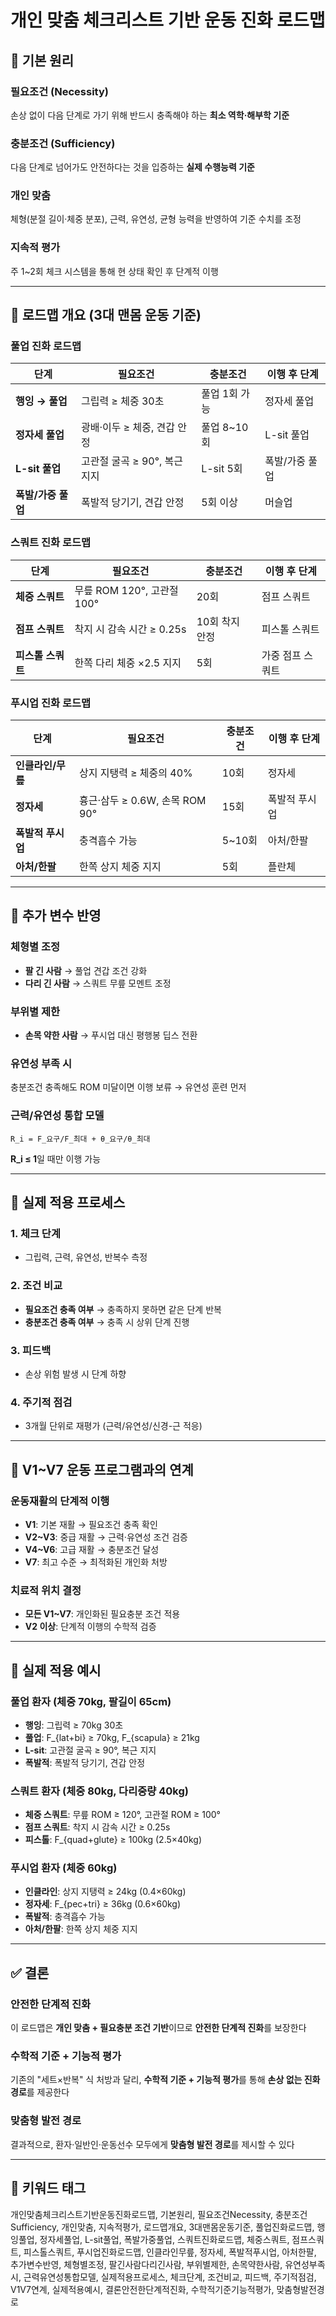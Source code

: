 # 개인 맞춤 체크리스트 기반 운동 진화 로드맵

## 📑 기본 원리

### 필요조건 (Necessity)
손상 없이 다음 단계로 가기 위해 반드시 충족해야 하는 **최소 역학·해부학 기준**

### 충분조건 (Sufficiency)
다음 단계로 넘어가도 안전하다는 것을 입증하는 **실제 수행능력 기준**

### 개인 맞춤
체형(분절 길이·체중 분포), 근력, 유연성, 균형 능력을 반영하여 기준 수치를 조정

### 지속적 평가
주 1~2회 체크 시스템을 통해 현 상태 확인 후 단계적 이행

---

## 📑 로드맵 개요 (3대 맨몸 운동 기준)

### 풀업 진화 로드맵

| 단계 | 필요조건 | 충분조건 | 이행 후 단계 |
|------|----------|----------|-------------|
| **행잉 → 풀업** | 그립력 ≥ 체중 30초 | 풀업 1회 가능 | 정자세 풀업 |
| **정자세 풀업** | 광배·이두 ≥ 체중, 견갑 안정 | 풀업 8~10회 | L-sit 풀업 |
| **L-sit 풀업** | 고관절 굴곡 ≥ 90°, 복근 지지 | L-sit 5회 | 폭발/가중 풀업 |
| **폭발/가중 풀업** | 폭발적 당기기, 견갑 안정 | 5회 이상 | 머슬업 |

### 스쿼트 진화 로드맵

| 단계 | 필요조건 | 충분조건 | 이행 후 단계 |
|------|----------|----------|-------------|
| **체중 스쿼트** | 무릎 ROM 120°, 고관절 100° | 20회 | 점프 스쿼트 |
| **점프 스쿼트** | 착지 시 감속 시간 ≥ 0.25s | 10회 착지 안정 | 피스톨 스쿼트 |
| **피스톨 스쿼트** | 한쪽 다리 체중 ×2.5 지지 | 5회 | 가중 점프 스쿼트 |

### 푸시업 진화 로드맵

| 단계 | 필요조건 | 충분조건 | 이행 후 단계 |
|------|----------|----------|-------------|
| **인클라인/무릎** | 상지 지탱력 ≥ 체중의 40% | 10회 | 정자세 |
| **정자세** | 흉근·삼두 ≥ 0.6W, 손목 ROM 90° | 15회 | 폭발적 푸시업 |
| **폭발적 푸시업** | 충격흡수 가능 | 5~10회 | 아처/한팔 |
| **아처/한팔** | 한쪽 상지 체중 지지 | 5회 | 플란체 |

---

## 🔹 추가 변수 반영

### 체형별 조정
- **팔 긴 사람** → 풀업 견갑 조건 강화
- **다리 긴 사람** → 스쿼트 무릎 모멘트 조정

### 부위별 제한
- **손목 약한 사람** → 푸시업 대신 평행봉 딥스 전환

### 유연성 부족 시
충분조건 충족해도 ROM 미달이면 이행 보류 → 유연성 훈련 먼저

### 근력/유연성 통합 모델
```
R_i = F_요구/F_최대 + θ_요구/θ_최대
```

**R_i ≤ 1**일 때만 이행 가능

---

## 🔹 실제 적용 프로세스

### 1. 체크 단계
- 그립력, 근력, 유연성, 반복수 측정

### 2. 조건 비교
- **필요조건 충족 여부** → 충족하지 못하면 같은 단계 반복
- **충분조건 충족 여부** → 충족 시 상위 단계 진행

### 3. 피드백
- 손상 위험 발생 시 단계 하향

### 4. 주기적 점검
- 3개월 단위로 재평가 (근력/유연성/신경-근 적응)

---

## 🔹 V1~V7 운동 프로그램과의 연계

### 운동재활의 단계적 이행
- **V1**: 기본 재활 → 필요조건 충족 확인
- **V2~V3**: 중급 재활 → 근력·유연성 조건 검증
- **V4~V6**: 고급 재활 → 충분조건 달성
- **V7**: 최고 수준 → 최적화된 개인화 처방

### 치료적 위치 결정
- **모든 V1~V7**: 개인화된 필요충분 조건 적용
- **V2 이상**: 단계적 이행의 수학적 검증

---

## 🔹 실제 적용 예시

### 풀업 환자 (체중 70kg, 팔길이 65cm)
- **행잉**: 그립력 ≥ 70kg 30초
- **풀업**: F_{lat+bi} ≥ 70kg, F_{scapula} ≥ 21kg
- **L-sit**: 고관절 굴곡 ≥ 90°, 복근 지지
- **폭발적**: 폭발적 당기기, 견갑 안정

### 스쿼트 환자 (체중 80kg, 다리중량 40kg)
- **체중 스쿼트**: 무릎 ROM ≥ 120°, 고관절 ROM ≥ 100°
- **점프 스쿼트**: 착지 시 감속 시간 ≥ 0.25s
- **피스톨**: F_{quad+glute} ≥ 100kg (2.5×40kg)

### 푸시업 환자 (체중 60kg)
- **인클라인**: 상지 지탱력 ≥ 24kg (0.4×60kg)
- **정자세**: F_{pec+tri} ≥ 36kg (0.6×60kg)
- **폭발적**: 충격흡수 가능
- **아처/한팔**: 한쪽 상지 체중 지지

---

## ✅ 결론

### 안전한 단계적 진화
이 로드맵은 **개인 맞춤 + 필요충분 조건 기반**이므로 **안전한 단계적 진화**를 보장한다

### 수학적 기준 + 기능적 평가
기존의 "세트×반복" 식 처방과 달리, **수학적 기준 + 기능적 평가**를 통해 **손상 없는 진화 경로**를 제공한다

### 맞춤형 발전 경로
결과적으로, 환자·일반인·운동선수 모두에게 **맞춤형 발전 경로**를 제시할 수 있다

---

## 🔹 키워드 태그
개인맞춤체크리스트기반운동진화로드맵, 기본원리, 필요조건Necessity, 충분조건Sufficiency, 개인맞춤, 지속적평가, 로드맵개요, 3대맨몸운동기준, 풀업진화로드맵, 행잉풀업, 정자세풀업, L-sit풀업, 폭발가중풀업, 스쿼트진화로드맵, 체중스쿼트, 점프스쿼트, 피스톨스쿼트, 푸시업진화로드맵, 인클라인무릎, 정자세, 폭발적푸시업, 아처한팔, 추가변수반영, 체형별조정, 팔긴사람다리긴사람, 부위별제한, 손목약한사람, 유연성부족시, 근력유연성통합모델, 실제적용프로세스, 체크단계, 조건비교, 피드백, 주기적점검, V1V7연계, 실제적용예시, 결론안전한단계적진화, 수학적기준기능적평가, 맞춤형발전경로
